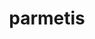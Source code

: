 ---
title: "parmetis"
layout: cache
categories: [package, develop]
meta: {"compilers": ["cce@18.0.0", "gcc@10.3.0", "gcc@11.1.0", "gcc@11.4.0", "gcc@7.3.1", "gcc@7.5.0", "gcc@9.4.0", "intel-oneapi-compilers@2024.1.0", "intel-oneapi-compilers@2025.1.0"], "num_specs": 115, "num_specs_by_stack": {"aws-pcluster-x86_64_v4": 8, "data-vis-sdk": 6, "e4s": 24, "e4s-cray-rhel": 8, "e4s-cray-sles": 4, "e4s-neoverse-v2": 12, "e4s-neoverse_v1": 12, "e4s-oneapi": 6, "e4s-power": 3, "e4s-rocm-external": 4, "radiuss": 6, "radiuss-aws": 8, "radiuss-aws-aarch64": 14, "root": 115}, "oss": ["amzn2", "rhel8", "sle_hpc15", "ubuntu18.04", "ubuntu20.04", "ubuntu22.04"], "platforms": ["linux"], "stacks": ["aws-pcluster-x86_64_v4", "data-vis-sdk", "e4s", "e4s-cray-rhel", "e4s-cray-sles", "e4s-neoverse-v2", "e4s-neoverse_v1", "e4s-oneapi", "e4s-power", "e4s-rocm-external", "radiuss", "radiuss-aws", "radiuss-aws-aarch64", "root"], "targets": ["aarch64", "neoverse_v1", "neoverse_v2", "ppc64le", "x86_64_v3", "x86_64_v4"], "versions": ["4.0.3"]}
spec_details: [{"compiler": "gcc@11.4.0", "hash": "2adznq22ekjcgaj4db2d4bqzbqiex7a5", "os": "ubuntu22.04", "platform": "linux", "size": "-", "stacks": ["e4s", "root"], "target": "x86_64_v3", "variants": ["build_system=cmake", "build_type=Release", "~gdb", "generator=make", "~int64", "~ipo", "patches:=4f89253,50ed208,704b84f", "+shared"], "versions": ["4.0.3"]}, {"compiler": "gcc@11.4.0", "hash": "2dxdfx3chme7tyg6h3gj3lun4zvbpha7", "os": "ubuntu22.04", "platform": "linux", "size": "-", "stacks": ["e4s-neoverse-v2", "root"], "target": "neoverse_v2", "variants": ["build_system=cmake", "build_type=Release", "~gdb", "generator=make", "~int64", "~ipo", "patches:=4f89253,50ed208,704b84f", "+shared"], "versions": ["4.0.3"]}, {"compiler": "gcc@11.4.0", "hash": "2jej4dzrxsnpgnehlfvoxinjy3oetx7e", "os": "ubuntu22.04", "platform": "linux", "size": "-", "stacks": ["e4s", "root"], "target": "x86_64_v3", "variants": ["build_system=cmake", "build_type=Release", "~gdb", "generator=make", "~int64", "~ipo", "patches:=4f89253,50ed208,704b84f", "+shared"], "versions": ["4.0.3"]}, {"compiler": "gcc@7.5.0", "hash": "2p6a4vtmp5l62xsulflgxvganrxnrw6y", "os": "ubuntu18.04", "platform": "linux", "size": "-", "stacks": ["radiuss", "root"], "target": "x86_64_v3", "variants": ["build_system=cmake", "build_type=Release", "~gdb", "generator=make", "~int64", "~ipo", "patches:=4f89253,50ed208,704b84f", "+shared"], "versions": ["4.0.3"]}, {"compiler": "gcc@11.4.0", "hash": "2w2l4g2e7ikiazzo4ntanhufyimexokv", "os": "ubuntu22.04", "platform": "linux", "size": "-", "stacks": ["e4s", "root"], "target": "x86_64_v3", "variants": ["build_system=cmake", "build_type=Release", "~gdb", "generator=make", "~int64", "~ipo", "patches:=4f89253,50ed208,704b84f", "+shared"], "versions": ["4.0.3"]}, {"compiler": "gcc@11.4.0", "hash": "2xbkjvjymzt263zdx7p5qqmtwj44acnh", "os": "ubuntu22.04", "platform": "linux", "size": "-", "stacks": ["e4s-neoverse-v2", "root"], "target": "neoverse_v2", "variants": ["build_system=cmake", "build_type=Release", "~gdb", "generator=make", "~int64", "~ipo", "patches:=4f89253,50ed208,704b84f", "+shared"], "versions": ["4.0.3"]}, {"compiler": "cce@18.0.0", "hash": "3efw7r5mn7wn2anbkn4rtfzfjfz2qizy", "os": "rhel8", "platform": "linux", "size": "-", "stacks": ["e4s-cray-rhel", "root"], "target": "x86_64_v3", "variants": ["build_system=cmake", "build_type=Release", "~gdb", "generator=make", "~int64", "~ipo", "patches:=4f89253,50ed208,704b84f", "+shared"], "versions": ["4.0.3"]}, {"compiler": "gcc@7.3.1", "hash": "3fxb7pxvmfbrou232hvgybtpz7oyeil3", "os": "amzn2", "platform": "linux", "size": "-", "stacks": ["radiuss-aws", "root"], "target": "x86_64_v3", "variants": ["build_system=cmake", "build_type=Release", "~gdb", "generator=make", "~int64", "~ipo", "patches:=4f89253,50ed208,704b84f", "+shared"], "versions": ["4.0.3"]}, {"compiler": "intel-oneapi-compilers@2025.1.0", "hash": "3j4ovceuzwzgp5wfcwtgi3foe7kqz6bb", "os": "ubuntu22.04", "platform": "linux", "size": "-", "stacks": ["e4s-oneapi", "root"], "target": "x86_64_v3", "variants": ["build_system=cmake", "build_type=Release", "~gdb", "generator=make", "~int64", "~ipo", "patches:=4f89253,50ed208,704b84f", "+shared"], "versions": ["4.0.3"]}, {"compiler": "gcc@7.5.0", "hash": "3ji4x75jgtyl7jmo6cfpuwkw7r45a33o", "os": "ubuntu18.04", "platform": "linux", "size": "-", "stacks": ["radiuss", "root"], "target": "x86_64_v3", "variants": ["build_system=cmake", "build_type=Release", "~gdb", "generator=make", "~int64", "~ipo", "patches:=4f89253,50ed208,704b84f", "+shared"], "versions": ["4.0.3"]}, {"compiler": "gcc@7.3.1", "hash": "3v6otv4xvcmpubotqavuohlrxkkb2lll", "os": "amzn2", "platform": "linux", "size": "-", "stacks": ["radiuss-aws", "root"], "target": "x86_64_v3", "variants": ["build_system=cmake", "build_type=Release", "~gdb", "generator=make", "~int64", "~ipo", "patches:=4f89253,50ed208,704b84f", "+shared"], "versions": ["4.0.3"]}, {"compiler": "intel-oneapi-compilers@2025.1.0", "hash": "45sjvmonhe2iwnbcrzcqxmy466d3f5ds", "os": "ubuntu22.04", "platform": "linux", "size": "-", "stacks": ["e4s-oneapi", "root"], "target": "x86_64_v3", "variants": ["build_system=cmake", "build_type=Release", "~gdb", "generator=make", "~int64", "~ipo", "patches:=4f89253,50ed208,704b84f", "+shared"], "versions": ["4.0.3"]}, {"compiler": "gcc@11.1.0", "hash": "4h4c5y2tauswrrgexqxc2ugnjndku427", "os": "ubuntu20.04", "platform": "linux", "size": "-", "stacks": ["data-vis-sdk", "root"], "target": "x86_64_v3", "variants": ["build_system=cmake", "build_type=Release", "~gdb", "generator=make", "~int64", "~ipo", "patches:=4f89253,50ed208,704b84f", "+shared"], "versions": ["4.0.3"]}, {"compiler": "gcc@9.4.0", "hash": "4ijadye7dnikz3lapulidvrfsl2w3p2c", "os": "ubuntu20.04", "platform": "linux", "size": "-", "stacks": ["e4s-power", "root"], "target": "ppc64le", "variants": ["build_system=cmake", "build_type=Release", "~gdb", "generator=make", "~int64", "~ipo", "patches:=4f89253,50ed208,704b84f", "+shared"], "versions": ["4.0.3"]}, {"compiler": "gcc@11.4.0", "hash": "4ts7p7axn55ls5vwxz6t56piezzjahqd", "os": "ubuntu22.04", "platform": "linux", "size": "-", "stacks": ["e4s", "root"], "target": "x86_64_v3", "variants": ["build_system=cmake", "build_type=Release", "~gdb", "generator=make", "~int64", "~ipo", "patches:=4f89253,50ed208,704b84f", "+shared"], "versions": ["4.0.3"]}, {"compiler": "gcc@7.3.1", "hash": "57hyt7hi5mvsscxiekpl7k4igvq4e3hg", "os": "amzn2", "platform": "linux", "size": "-", "stacks": ["radiuss-aws-aarch64", "root"], "target": "aarch64", "variants": ["build_system=cmake", "build_type=Release", "~gdb", "generator=make", "~int64", "~ipo", "patches:=4f89253,50ed208,704b84f", "+shared"], "versions": ["4.0.3"]}, {"compiler": "gcc@11.4.0", "hash": "5vvryriq6o7otyrb7bcs3febxn3zjvdg", "os": "ubuntu22.04", "platform": "linux", "size": "-", "stacks": ["e4s-neoverse_v1", "root"], "target": "neoverse_v1", "variants": ["build_system=cmake", "build_type=Release", "~gdb", "generator=make", "~int64", "~ipo", "patches:=4f89253,50ed208,704b84f", "+shared"], "versions": ["4.0.3"]}, {"compiler": "gcc@11.1.0", "hash": "5z4tosew2zknttmtfwwe4chihkvx2rdp", "os": "ubuntu20.04", "platform": "linux", "size": "-", "stacks": ["data-vis-sdk", "root"], "target": "x86_64_v3", "variants": ["build_system=cmake", "build_type=Release", "~gdb", "generator=make", "~int64", "~ipo", "patches:=4f89253,50ed208,704b84f", "+shared"], "versions": ["4.0.3"]}, {"compiler": "gcc@11.4.0", "hash": "6cbuloo63ltanohb2af6a45u4pcgh3q3", "os": "ubuntu22.04", "platform": "linux", "size": "-", "stacks": ["e4s", "root"], "target": "x86_64_v3", "variants": ["build_system=cmake", "build_type=Release", "~gdb", "generator=make", "~int64", "~ipo", "patches:=4f89253,50ed208,704b84f", "+shared"], "versions": ["4.0.3"]}, {"compiler": "gcc@7.3.1", "hash": "6d6vdf7p7rugv77igi2j4syb6o2yemrh", "os": "amzn2", "platform": "linux", "size": "-", "stacks": ["radiuss-aws", "root"], "target": "x86_64_v3", "variants": ["build_system=cmake", "build_type=Release", "~gdb", "generator=make", "~int64", "~ipo", "patches:=4f89253,50ed208,704b84f", "+shared"], "versions": ["4.0.3"]}, {"compiler": "gcc@11.4.0", "hash": "6ddh7odvq4jizthooj2lq7lsaolopio7", "os": "ubuntu22.04", "platform": "linux", "size": "-", "stacks": ["e4s", "root"], "target": "x86_64_v3", "variants": ["build_system=cmake", "build_type=Release", "~gdb", "generator=make", "~int64", "~ipo", "patches:=4f89253,50ed208,704b84f", "+shared"], "versions": ["4.0.3"]}, {"compiler": "gcc@11.4.0", "hash": "6jq7jqlsqmsajys6w2xle4erl44pajnb", "os": "ubuntu22.04", "platform": "linux", "size": "-", "stacks": ["e4s-neoverse_v1", "root"], "target": "neoverse_v1", "variants": ["build_system=cmake", "build_type=Release", "~gdb", "generator=make", "~int64", "~ipo", "patches:=4f89253,50ed208,704b84f", "+shared"], "versions": ["4.0.3"]}, {"compiler": "gcc@9.4.0", "hash": "6jv5alxxf67bkamyd2d5v57jumyqv54i", "os": "ubuntu20.04", "platform": "linux", "size": "-", "stacks": ["e4s-power", "root"], "target": "ppc64le", "variants": ["build_system=cmake", "build_type=Release", "~gdb", "generator=make", "~int64", "~ipo", "patches:=4f89253,50ed208,704b84f", "+shared"], "versions": ["4.0.3"]}, {"compiler": "gcc@10.3.0", "hash": "6mzv7fyq33amgyvtpsge3qkudihcgl4h", "os": "sle_hpc15", "platform": "linux", "size": "-", "stacks": ["e4s-cray-sles", "root"], "target": "x86_64_v4", "variants": ["build_system=cmake", "build_type=Release", "~gdb", "generator=make", "~int64", "~ipo", "patches:=4f89253,50ed208,704b84f", "+shared"], "versions": ["4.0.3"]}, {"compiler": "gcc@7.5.0", "hash": "6oavu44hxw3xpnep4uw2fn4e4tef4z5n", "os": "ubuntu18.04", "platform": "linux", "size": "-", "stacks": ["radiuss", "root"], "target": "x86_64_v3", "variants": ["build_system=cmake", "build_type=Release", "~gdb", "generator=make", "~int64", "~ipo", "patches:=4f89253,50ed208,704b84f", "+shared"], "versions": ["4.0.3"]}, {"compiler": "gcc@11.4.0", "hash": "6wvxbno26omhjrmnnz5klub5gmy3zvze", "os": "ubuntu22.04", "platform": "linux", "size": "-", "stacks": ["e4s", "root"], "target": "x86_64_v3", "variants": ["build_system=cmake", "build_type=Release", "~gdb", "generator=make", "~int64", "~ipo", "patches:=4f89253,50ed208,704b84f", "+shared"], "versions": ["4.0.3"]}, {"compiler": "gcc@7.3.1", "hash": "6xcre7mpqh6apsyvwjjrvy3imsoj6vn4", "os": "amzn2", "platform": "linux", "size": "-", "stacks": ["radiuss-aws-aarch64", "root"], "target": "aarch64", "variants": ["build_system=cmake", "build_type=Release", "~gdb", "generator=make", "~int64", "~ipo", "patches:=4f89253,50ed208,704b84f", "+shared"], "versions": ["4.0.3"]}, {"compiler": "gcc@11.4.0", "hash": "7cds2dmmqeh64mwlmwszzqz42hgqvpga", "os": "ubuntu22.04", "platform": "linux", "size": "-", "stacks": ["e4s-neoverse_v1", "root"], "target": "neoverse_v1", "variants": ["build_system=cmake", "build_type=Release", "~gdb", "generator=make", "~int64", "~ipo", "patches:=4f89253,50ed208,704b84f", "+shared"], "versions": ["4.0.3"]}, {"compiler": "gcc@11.4.0", "hash": "7d62netl4ezayxdnshux7r7tkieaq7py", "os": "ubuntu22.04", "platform": "linux", "size": "-", "stacks": ["e4s", "root"], "target": "x86_64_v3", "variants": ["build_system=cmake", "build_type=Release", "~gdb", "generator=make", "~int64", "~ipo", "patches:=4f89253,50ed208,704b84f", "+shared"], "versions": ["4.0.3"]}, {"compiler": "gcc@7.3.1", "hash": "7j2j2tmruh2olgfg2qqblmkvxshiaeky", "os": "amzn2", "platform": "linux", "size": "-", "stacks": ["radiuss-aws-aarch64", "root"], "target": "aarch64", "variants": ["build_system=cmake", "build_type=Release", "~gdb", "generator=make", "~int64", "~ipo", "patches:=4f89253,50ed208,704b84f", "+shared"], "versions": ["4.0.3"]}, {"compiler": "gcc@11.4.0", "hash": "7t2bs2dv4a2gyzju7kx2eod6le5zbrmn", "os": "ubuntu22.04", "platform": "linux", "size": "-", "stacks": ["e4s-neoverse_v1", "root"], "target": "neoverse_v1", "variants": ["build_system=cmake", "build_type=Release", "~gdb", "generator=make", "~int64", "~ipo", "patches:=4f89253,50ed208,704b84f", "+shared"], "versions": ["4.0.3"]}, {"compiler": "gcc@11.4.0", "hash": "7upnn4woomziq6srlk4pru4iazqmz6br", "os": "ubuntu22.04", "platform": "linux", "size": "-", "stacks": ["e4s", "root"], "target": "x86_64_v3", "variants": ["build_system=cmake", "build_type=Release", "~gdb", "generator=make", "~int64", "~ipo", "patches:=4f89253,50ed208,704b84f", "+shared"], "versions": ["4.0.3"]}, {"compiler": "gcc@11.4.0", "hash": "7w5j5lnjalkzddtumeigb5fuxubhq42c", "os": "ubuntu22.04", "platform": "linux", "size": "-", "stacks": ["e4s-neoverse_v1", "root"], "target": "neoverse_v1", "variants": ["build_system=cmake", "build_type=Release", "~gdb", "generator=make", "~int64", "~ipo", "patches:=4f89253,50ed208,704b84f", "+shared"], "versions": ["4.0.3"]}, {"compiler": "gcc@11.4.0", "hash": "7wldn6ku7qwddbecsohjcypb5ouslycr", "os": "ubuntu22.04", "platform": "linux", "size": "-", "stacks": ["e4s-neoverse-v2", "root"], "target": "neoverse_v2", "variants": ["build_system=cmake", "build_type=Release", "~gdb", "generator=make", "~int64", "~ipo", "patches:=4f89253,50ed208,704b84f", "+shared"], "versions": ["4.0.3"]}, {"compiler": "intel-oneapi-compilers@2024.1.0", "hash": "a5pifcqa3fqdxxu3luhumuy2nbk2c4j2", "os": "amzn2", "platform": "linux", "size": "-", "stacks": ["aws-pcluster-x86_64_v4", "root"], "target": "x86_64_v3", "variants": ["build_system=cmake", "build_type=Release", "~gdb", "generator=make", "~int64", "~ipo", "patches:=4f89253,50ed208,704b84f", "+shared"], "versions": ["4.0.3"]}, {"compiler": "intel-oneapi-compilers@2024.1.0", "hash": "atp3ewkidm2ppekhp65676zkitqgxjaq", "os": "amzn2", "platform": "linux", "size": "-", "stacks": ["aws-pcluster-x86_64_v4", "root"], "target": "x86_64_v4", "variants": ["build_system=cmake", "build_type=Release", "~gdb", "generator=make", "~int64", "~ipo", "patches:=4f89253,50ed208,704b84f", "+shared"], "versions": ["4.0.3"]}, {"compiler": "gcc@11.1.0", "hash": "b5o24khc4uswvtwipb2kdlpfrycf74zt", "os": "ubuntu20.04", "platform": "linux", "size": "-", "stacks": ["data-vis-sdk", "root"], "target": "x86_64_v3", "variants": ["build_system=cmake", "build_type=Release", "~gdb", "generator=make", "~int64", "~ipo", "patches:=4f89253,50ed208,704b84f", "+shared"], "versions": ["4.0.3"]}, {"compiler": "intel-oneapi-compilers@2025.1.0", "hash": "b7atzl2oylp5cu5tk5bxwpd2z2a7badq", "os": "ubuntu22.04", "platform": "linux", "size": "-", "stacks": ["e4s-oneapi", "root"], "target": "x86_64_v3", "variants": ["build_system=cmake", "build_type=Release", "~gdb", "generator=make", "~int64", "~ipo", "patches:=4f89253,50ed208,704b84f", "+shared"], "versions": ["4.0.3"]}, {"compiler": "gcc@11.4.0", "hash": "bcd42qaadwo6kc42i32m5ou7fccyuj6r", "os": "ubuntu22.04", "platform": "linux", "size": "-", "stacks": ["e4s", "root"], "target": "x86_64_v3", "variants": ["build_system=cmake", "build_type=Release", "~gdb", "generator=make", "~int64", "~ipo", "patches:=4f89253,50ed208,704b84f", "+shared"], "versions": ["4.0.3"]}, {"compiler": "gcc@11.4.0", "hash": "bvlyvauu7k2day63eqdja3mvboae2cco", "os": "ubuntu22.04", "platform": "linux", "size": "-", "stacks": ["e4s-neoverse-v2", "root"], "target": "neoverse_v2", "variants": ["build_system=cmake", "build_type=Release", "~gdb", "generator=make", "~int64", "~ipo", "patches:=4f89253,50ed208,704b84f", "+shared"], "versions": ["4.0.3"]}, {"compiler": "gcc@11.4.0", "hash": "cbo2cddtbraudfqlvsdsg22yvss7ll5w", "os": "ubuntu22.04", "platform": "linux", "size": "-", "stacks": ["e4s-neoverse_v1", "root"], "target": "neoverse_v1", "variants": ["build_system=cmake", "build_type=Release", "~gdb", "generator=make", "~int64", "~ipo", "patches:=4f89253,50ed208,704b84f", "+shared"], "versions": ["4.0.3"]}, {"compiler": "gcc@7.3.1", "hash": "cfffpuan34yjkaoiiwlpo3yvv3f3sjii", "os": "amzn2", "platform": "linux", "size": "-", "stacks": ["radiuss-aws", "root"], "target": "x86_64_v3", "variants": ["build_system=cmake", "build_type=Release", "~gdb", "generator=make", "~int64", "~ipo", "patches:=4f89253,50ed208,704b84f", "+shared"], "versions": ["4.0.3"]}, {"compiler": "gcc@11.4.0", "hash": "cppt4nt2yqbnctxjshxulujb67b2wgzq", "os": "ubuntu22.04", "platform": "linux", "size": "-", "stacks": ["e4s", "root"], "target": "x86_64_v3", "variants": ["build_system=cmake", "build_type=Release", "~gdb", "generator=make", "~int64", "~ipo", "patches:=4f89253,50ed208,704b84f", "+shared"], "versions": ["4.0.3"]}, {"compiler": "gcc@7.3.1", "hash": "cquaku7a3tfhlocdwyyemgsj2svb5sfl", "os": "amzn2", "platform": "linux", "size": "-", "stacks": ["radiuss-aws-aarch64", "root"], "target": "aarch64", "variants": ["build_system=cmake", "build_type=Release", "~gdb", "generator=make", "~int64", "~ipo", "patches:=4f89253,50ed208,704b84f", "+shared"], "versions": ["4.0.3"]}, {"compiler": "gcc@11.4.0", "hash": "dmx24mi33kznqwfqhaiihreppux2wgdi", "os": "ubuntu22.04", "platform": "linux", "size": "-", "stacks": ["e4s", "root"], "target": "x86_64_v3", "variants": ["build_system=cmake", "build_type=Release", "~gdb", "generator=make", "~int64", "~ipo", "patches:=4f89253,50ed208,704b84f", "+shared"], "versions": ["4.0.3"]}, {"compiler": "gcc@11.4.0", "hash": "dr4ygwyu2xdgi7ol66u4mec5wyrxmn72", "os": "ubuntu22.04", "platform": "linux", "size": "-", "stacks": ["e4s-neoverse-v2", "root"], "target": "neoverse_v2", "variants": ["build_system=cmake", "build_type=Release", "~gdb", "generator=make", "~int64", "~ipo", "patches:=4f89253,50ed208,704b84f", "+shared"], "versions": ["4.0.3"]}, {"compiler": "gcc@11.4.0", "hash": "dt2obwsw4w62lozytvaf5fb44cpdn75k", "os": "ubuntu22.04", "platform": "linux", "size": "-", "stacks": ["e4s-neoverse_v1", "root"], "target": "neoverse_v1", "variants": ["build_system=cmake", "build_type=Release", "~gdb", "generator=make", "~int64", "~ipo", "patches:=4f89253,50ed208,704b84f", "+shared"], "versions": ["4.0.3"]}, {"compiler": "gcc@11.4.0", "hash": "eabsxrnmypfhfpld52mioog6l3jn7ka2", "os": "ubuntu22.04", "platform": "linux", "size": "-", "stacks": ["e4s-neoverse_v1", "root"], "target": "neoverse_v1", "variants": ["build_system=cmake", "build_type=Release", "~gdb", "generator=make", "~int64", "~ipo", "patches:=4f89253,50ed208,704b84f", "+shared"], "versions": ["4.0.3"]}, {"compiler": "gcc@11.4.0", "hash": "euyjc35fvsor4e627dsyii2qzygpr2n7", "os": "ubuntu22.04", "platform": "linux", "size": "-", "stacks": ["e4s", "root"], "target": "x86_64_v3", "variants": ["build_system=cmake", "build_type=Release", "~gdb", "generator=make", "~int64", "~ipo", "patches:=4f89253,50ed208,704b84f", "+shared"], "versions": ["4.0.3"]}, {"compiler": "gcc@11.4.0", "hash": "eyigrge476gqkbzjtp7in36ojmje2tk4", "os": "ubuntu22.04", "platform": "linux", "size": "-", "stacks": ["e4s", "root"], "target": "x86_64_v3", "variants": ["build_system=cmake", "build_type=Release", "~gdb", "generator=make", "~int64", "~ipo", "patches:=4f89253,50ed208,704b84f", "+shared"], "versions": ["4.0.3"]}, {"compiler": "intel-oneapi-compilers@2024.1.0", "hash": "fe6omcywz2zc7hxdjdrjffnrnbycq642", "os": "amzn2", "platform": "linux", "size": "-", "stacks": ["aws-pcluster-x86_64_v4", "root"], "target": "x86_64_v3", "variants": ["build_system=cmake", "build_type=Release", "~gdb", "generator=make", "~int64", "~ipo", "patches:=4f89253,50ed208,704b84f", "+shared"], "versions": ["4.0.3"]}, {"compiler": "gcc@11.4.0", "hash": "gji4w65gwlbloixfs7yubss3ruvjeb6g", "os": "ubuntu22.04", "platform": "linux", "size": "-", "stacks": ["e4s-neoverse_v1", "root"], "target": "neoverse_v1", "variants": ["build_system=cmake", "build_type=Release", "~gdb", "generator=make", "~int64", "~ipo", "patches:=4f89253,50ed208,704b84f", "+shared"], "versions": ["4.0.3"]}, {"compiler": "gcc@11.4.0", "hash": "gn3l4recd5xwjryucunpliu3evin4qco", "os": "ubuntu22.04", "platform": "linux", "size": "-", "stacks": ["e4s-neoverse-v2", "root"], "target": "neoverse_v2", "variants": ["build_system=cmake", "build_type=Release", "~gdb", "generator=make", "~int64", "~ipo", "patches:=4f89253,50ed208,704b84f", "+shared"], "versions": ["4.0.3"]}, {"compiler": "cce@18.0.0", "hash": "god5qadxq2lfhli3iaboz7ifciohhjyp", "os": "rhel8", "platform": "linux", "size": "-", "stacks": ["e4s-cray-rhel", "root"], "target": "x86_64_v3", "variants": ["build_system=cmake", "build_type=Release", "~gdb", "generator=make", "~int64", "~ipo", "patches:=4f89253,50ed208,704b84f", "+shared"], "versions": ["4.0.3"]}, {"compiler": "gcc@11.4.0", "hash": "hkvm7plpurnmkq6hemlg4rqp6bwwtru3", "os": "ubuntu22.04", "platform": "linux", "size": "-", "stacks": ["e4s", "root"], "target": "x86_64_v3", "variants": ["build_system=cmake", "build_type=Release", "~gdb", "generator=make", "~int64", "~ipo", "patches:=4f89253,50ed208,704b84f", "+shared"], "versions": ["4.0.3"]}, {"compiler": "intel-oneapi-compilers@2024.1.0", "hash": "htz73cdvwjhmhuy5wiptxhzsmv437vsa", "os": "amzn2", "platform": "linux", "size": "-", "stacks": ["aws-pcluster-x86_64_v4", "root"], "target": "x86_64_v3", "variants": ["build_system=cmake", "build_type=Release", "~gdb", "generator=make", "~int64", "~ipo", "patches:=4f89253,50ed208,704b84f", "+shared"], "versions": ["4.0.3"]}, {"compiler": "gcc@7.3.1", "hash": "hyvvrzoib2y7aonewlgejcl2vspnfgzs", "os": "amzn2", "platform": "linux", "size": "-", "stacks": ["radiuss-aws-aarch64", "root"], "target": "aarch64", "variants": ["build_system=cmake", "build_type=Release", "~gdb", "generator=make", "~int64", "~ipo", "patches:=4f89253,50ed208,704b84f", "+shared"], "versions": ["4.0.3"]}, {"compiler": "gcc@7.5.0", "hash": "i4gey6ehivszcdbb3uddvrkucrkicha4", "os": "ubuntu18.04", "platform": "linux", "size": "-", "stacks": ["radiuss", "root"], "target": "x86_64_v3", "variants": ["build_system=cmake", "build_type=Release", "~gdb", "generator=make", "~int64", "~ipo", "patches:=4f89253,50ed208,704b84f", "+shared"], "versions": ["4.0.3"]}, {"compiler": "gcc@7.3.1", "hash": "j4kzwdcwgb35caoc45ey5266ez3b7adf", "os": "amzn2", "platform": "linux", "size": "-", "stacks": ["radiuss-aws-aarch64", "root"], "target": "aarch64", "variants": ["build_system=cmake", "build_type=Release", "~gdb", "generator=make", "~int64", "~ipo", "patches:=4f89253,50ed208,704b84f", "+shared"], "versions": ["4.0.3"]}, {"compiler": "gcc@11.4.0", "hash": "j6omaj3hli3ivz5tjas4vcucwduuncat", "os": "ubuntu22.04", "platform": "linux", "size": "-", "stacks": ["e4s-neoverse-v2", "root"], "target": "neoverse_v2", "variants": ["build_system=cmake", "build_type=Release", "~gdb", "generator=make", "~int64", "~ipo", "patches:=4f89253,50ed208,704b84f", "+shared"], "versions": ["4.0.3"]}, {"compiler": "gcc@7.3.1", "hash": "joeq6xm2shraxmhxsafkmjrihibdif2j", "os": "amzn2", "platform": "linux", "size": "-", "stacks": ["radiuss-aws-aarch64", "root"], "target": "aarch64", "variants": ["build_system=cmake", "build_type=Release", "~gdb", "generator=make", "~int64", "~ipo", "patches:=4f89253,50ed208,704b84f", "+shared"], "versions": ["4.0.3"]}, {"compiler": "gcc@7.3.1", "hash": "kdx6aat5r4auchtahpzsquqosxr6w7vs", "os": "amzn2", "platform": "linux", "size": "-", "stacks": ["radiuss-aws-aarch64", "root"], "target": "aarch64", "variants": ["build_system=cmake", "build_type=Release", "~gdb", "generator=make", "~int64", "~ipo", "patches:=4f89253,50ed208,704b84f", "+shared"], "versions": ["4.0.3"]}, {"compiler": "gcc@7.3.1", "hash": "kiu7obdeeuwz6kysbcsol75mciuzl3bh", "os": "amzn2", "platform": "linux", "size": "-", "stacks": ["radiuss-aws", "root"], "target": "x86_64_v3", "variants": ["build_system=cmake", "build_type=Release", "~gdb", "generator=make", "~int64", "~ipo", "patches:=4f89253,50ed208,704b84f", "+shared"], "versions": ["4.0.3"]}, {"compiler": "intel-oneapi-compilers@2024.1.0", "hash": "kzonjaogfksnafegmwbiyrkwqggxnlme", "os": "amzn2", "platform": "linux", "size": "-", "stacks": ["aws-pcluster-x86_64_v4", "root"], "target": "x86_64_v3", "variants": ["build_system=cmake", "build_type=Release", "~gdb", "generator=make", "~int64", "~ipo", "patches:=4f89253,50ed208,704b84f", "+shared"], "versions": ["4.0.3"]}, {"compiler": "gcc@10.3.0", "hash": "m46iwyemtly43s5gaqoqdusk3pm2xjjz", "os": "sle_hpc15", "platform": "linux", "size": "-", "stacks": ["e4s-cray-sles", "root"], "target": "x86_64_v4", "variants": ["build_system=cmake", "build_type=Release", "~gdb", "generator=make", "~int64", "~ipo", "patches:=4f89253,50ed208,704b84f", "+shared"], "versions": ["4.0.3"]}, {"compiler": "gcc@11.4.0", "hash": "mkfgegihcyrkkfyr4q6c2cd7h3seach4", "os": "ubuntu22.04", "platform": "linux", "size": "-", "stacks": ["e4s-rocm-external", "root"], "target": "x86_64_v3", "variants": ["build_system=cmake", "build_type=Release", "~gdb", "generator=make", "~int64", "~ipo", "patches:=4f89253,50ed208,704b84f", "+shared"], "versions": ["4.0.3"]}, {"compiler": "gcc@11.1.0", "hash": "msjt3sgfjufrbntucbj4gc5mrxauyxpi", "os": "ubuntu20.04", "platform": "linux", "size": "-", "stacks": ["data-vis-sdk", "root"], "target": "x86_64_v3", "variants": ["build_system=cmake", "build_type=Release", "~gdb", "generator=make", "~int64", "~ipo", "patches:=4f89253,50ed208,704b84f", "+shared"], "versions": ["4.0.3"]}, {"compiler": "gcc@7.3.1", "hash": "nhkodikzm4sicu4hl7oacpvigiv7dzyp", "os": "amzn2", "platform": "linux", "size": "-", "stacks": ["radiuss-aws-aarch64", "root"], "target": "aarch64", "variants": ["build_system=cmake", "build_type=Release", "~gdb", "generator=make", "~int64", "~ipo", "patches:=4f89253,50ed208,704b84f", "+shared"], "versions": ["4.0.3"]}, {"compiler": "gcc@11.4.0", "hash": "odtce7nvsvpveyfhbdgthv2qy5gown5l", "os": "ubuntu22.04", "platform": "linux", "size": "-", "stacks": ["e4s", "root"], "target": "x86_64_v3", "variants": ["build_system=cmake", "build_type=Release", "~gdb", "generator=make", "~int64", "~ipo", "patches:=4f89253,50ed208,704b84f", "+shared"], "versions": ["4.0.3"]}, {"compiler": "gcc@11.4.0", "hash": "ogjllp7275myyvuxqiqagde3m76yojgh", "os": "ubuntu22.04", "platform": "linux", "size": "-", "stacks": ["e4s", "root"], "target": "x86_64_v3", "variants": ["build_system=cmake", "build_type=Release", "~gdb", "generator=make", "~int64", "~ipo", "patches:=4f89253,50ed208,704b84f", "+shared"], "versions": ["4.0.3"]}, {"compiler": "gcc@7.3.1", "hash": "pc7nsmdtyggd75sj2yfn46azhu5kxzj5", "os": "amzn2", "platform": "linux", "size": "-", "stacks": ["radiuss-aws-aarch64", "root"], "target": "aarch64", "variants": ["build_system=cmake", "build_type=Release", "~gdb", "generator=make", "~int64", "~ipo", "patches:=4f89253,50ed208,704b84f", "+shared"], "versions": ["4.0.3"]}, {"compiler": "gcc@11.4.0", "hash": "pcyjljaxjbzwrouv2467xuzd4qbv2nwz", "os": "ubuntu22.04", "platform": "linux", "size": "-", "stacks": ["e4s", "root"], "target": "x86_64_v3", "variants": ["build_system=cmake", "build_type=Release", "~gdb", "generator=make", "~int64", "~ipo", "patches:=4f89253,50ed208,704b84f", "+shared"], "versions": ["4.0.3"]}, {"compiler": "gcc@11.4.0", "hash": "pfizvq5au3hrsybffn6zgaqifwejund6", "os": "ubuntu22.04", "platform": "linux", "size": "-", "stacks": ["e4s-neoverse-v2", "root"], "target": "neoverse_v2", "variants": ["build_system=cmake", "build_type=Release", "~gdb", "generator=make", "~int64", "~ipo", "patches:=4f89253,50ed208,704b84f", "+shared"], "versions": ["4.0.3"]}, {"compiler": "intel-oneapi-compilers@2024.1.0", "hash": "pisxs74dwhpu36mrt32i3r7pa4bhi36v", "os": "amzn2", "platform": "linux", "size": "-", "stacks": ["aws-pcluster-x86_64_v4", "root"], "target": "x86_64_v4", "variants": ["build_system=cmake", "build_type=Release", "~gdb", "generator=make", "~int64", "~ipo", "patches:=4f89253,50ed208,704b84f", "+shared"], "versions": ["4.0.3"]}, {"compiler": "cce@18.0.0", "hash": "podgfy3p7cblugiit3kpdo4ukkzcoxoh", "os": "rhel8", "platform": "linux", "size": "-", "stacks": ["e4s-cray-rhel", "root"], "target": "x86_64_v3", "variants": ["build_system=cmake", "build_type=Release", "~gdb", "generator=make", "~int64", "~ipo", "patches:=4f89253,50ed208,704b84f", "+shared"], "versions": ["4.0.3"]}, {"compiler": "gcc@7.3.1", "hash": "pqx2qdbbocgvl74usqjc4rqeme7oknb2", "os": "amzn2", "platform": "linux", "size": "-", "stacks": ["radiuss-aws-aarch64", "root"], "target": "aarch64", "variants": ["build_system=cmake", "build_type=Release", "~gdb", "generator=make", "~int64", "~ipo", "patches:=4f89253,50ed208,704b84f", "+shared"], "versions": ["4.0.3"]}, {"compiler": "gcc@10.3.0", "hash": "ps5r3ocpxuktmjkqzf4etcotk45aurxa", "os": "sle_hpc15", "platform": "linux", "size": "-", "stacks": ["e4s-cray-sles", "root"], "target": "x86_64_v4", "variants": ["build_system=cmake", "build_type=Release", "~gdb", "generator=make", "~int64", "~ipo", "patches:=4f89253,50ed208,704b84f", "+shared"], "versions": ["4.0.3"]}, {"compiler": "gcc@10.3.0", "hash": "q3qucgxtnwrxmvgzobr7osl3r5or7anu", "os": "sle_hpc15", "platform": "linux", "size": "-", "stacks": ["e4s-cray-sles", "root"], "target": "x86_64_v4", "variants": ["build_system=cmake", "build_type=Release", "~gdb", "generator=make", "~int64", "~ipo", "patches:=4f89253,50ed208,704b84f", "+shared"], "versions": ["4.0.3"]}, {"compiler": "gcc@11.1.0", "hash": "q4z4i6s7hkfotfzctskfcoyy4ix5cemt", "os": "ubuntu20.04", "platform": "linux", "size": "-", "stacks": ["data-vis-sdk", "root"], "target": "x86_64_v3", "variants": ["build_system=cmake", "build_type=Release", "~gdb", "generator=make", "~int64", "~ipo", "patches:=4f89253,50ed208,704b84f", "+shared"], "versions": ["4.0.3"]}, {"compiler": "gcc@11.4.0", "hash": "qjgxusapeefrw3aahhlfctwlhvxd4zel", "os": "ubuntu22.04", "platform": "linux", "size": "-", "stacks": ["e4s-rocm-external", "root"], "target": "x86_64_v3", "variants": ["build_system=cmake", "build_type=Release", "~gdb", "generator=make", "~int64", "~ipo", "patches:=4f89253,50ed208,704b84f", "+shared"], "versions": ["4.0.3"]}, {"compiler": "gcc@11.4.0", "hash": "qlsrq34pxi5kk3zuwpstwz3jc26pj4vq", "os": "ubuntu22.04", "platform": "linux", "size": "-", "stacks": ["e4s-rocm-external", "root"], "target": "x86_64_v3", "variants": ["build_system=cmake", "build_type=Release", "~gdb", "generator=make", "~int64", "~ipo", "patches:=4f89253,50ed208,704b84f", "+shared"], "versions": ["4.0.3"]}, {"compiler": "intel-oneapi-compilers@2025.1.0", "hash": "rmaymmuxq6pxviqgf4zayyagtffxrqtf", "os": "ubuntu22.04", "platform": "linux", "size": "-", "stacks": ["e4s-oneapi", "root"], "target": "x86_64_v3", "variants": ["build_system=cmake", "build_type=Release", "~gdb", "generator=make", "~int64", "~ipo", "patches:=4f89253,50ed208,704b84f", "+shared"], "versions": ["4.0.3"]}, {"compiler": "cce@18.0.0", "hash": "rpvpb4vt475dk7hry2otbee3tvgtry6d", "os": "rhel8", "platform": "linux", "size": "-", "stacks": ["e4s-cray-rhel", "root"], "target": "x86_64_v3", "variants": ["build_system=cmake", "build_type=Release", "~gdb", "generator=make", "~int64", "~ipo", "patches:=4f89253,50ed208,704b84f", "+shared"], "versions": ["4.0.3"]}, {"compiler": "gcc@7.3.1", "hash": "rrhhaclex6yqso5bdhb3lgo2boyf2mvk", "os": "amzn2", "platform": "linux", "size": "-", "stacks": ["radiuss-aws", "root"], "target": "x86_64_v3", "variants": ["build_system=cmake", "build_type=Release", "~gdb", "generator=make", "~int64", "~ipo", "patches:=4f89253,50ed208,704b84f", "+shared"], "versions": ["4.0.3"]}, {"compiler": "cce@18.0.0", "hash": "si2zblx7kdi2revklf2bfb7waabupco2", "os": "rhel8", "platform": "linux", "size": "-", "stacks": ["e4s-cray-rhel", "root"], "target": "x86_64_v3", "variants": ["build_system=cmake", "build_type=Release", "~gdb", "generator=make", "~int64", "~ipo", "patches:=4f89253,50ed208,704b84f", "+shared"], "versions": ["4.0.3"]}, {"compiler": "cce@18.0.0", "hash": "sjvmnhwesnj77jdkzdgqkofqkjqcej34", "os": "rhel8", "platform": "linux", "size": "-", "stacks": ["e4s-cray-rhel", "root"], "target": "x86_64_v3", "variants": ["build_system=cmake", "build_type=Release", "~gdb", "generator=make", "~int64", "~ipo", "patches:=4f89253,50ed208,704b84f", "+shared"], "versions": ["4.0.3"]}, {"compiler": "gcc@11.4.0", "hash": "smzca5cfpej7eh7xheryqexgb4k6h2da", "os": "ubuntu22.04", "platform": "linux", "size": "-", "stacks": ["e4s", "root"], "target": "x86_64_v3", "variants": ["build_system=cmake", "build_type=Release", "~gdb", "generator=make", "~int64", "~ipo", "patches:=4f89253,50ed208,704b84f", "+shared"], "versions": ["4.0.3"]}, {"compiler": "cce@18.0.0", "hash": "sr7umtp5hervkhxs3byr3o4orwexmtlz", "os": "rhel8", "platform": "linux", "size": "-", "stacks": ["e4s-cray-rhel", "root"], "target": "x86_64_v3", "variants": ["build_system=cmake", "build_type=Release", "~gdb", "generator=make", "~int64", "~ipo", "patches:=4f89253,50ed208,704b84f", "+shared"], "versions": ["4.0.3"]}, {"compiler": "gcc@11.1.0", "hash": "stvmdabfqjpnvhgmnmgaoudetb5fiucx", "os": "ubuntu20.04", "platform": "linux", "size": "-", "stacks": ["data-vis-sdk", "root"], "target": "x86_64_v3", "variants": ["build_system=cmake", "build_type=Release", "~gdb", "generator=make", "~int64", "~ipo", "patches:=4f89253,50ed208,704b84f", "+shared"], "versions": ["4.0.3"]}, {"compiler": "gcc@11.4.0", "hash": "trnwjqgdqwvw6gt3qj624ptbx3yidivv", "os": "ubuntu22.04", "platform": "linux", "size": "-", "stacks": ["e4s-neoverse_v1", "root"], "target": "neoverse_v1", "variants": ["build_system=cmake", "build_type=Release", "~gdb", "generator=make", "~int64", "~ipo", "patches:=4f89253,50ed208,704b84f", "+shared"], "versions": ["4.0.3"]}, {"compiler": "gcc@7.5.0", "hash": "tulnzuoflrbjwoqedgesngb6oeerhz6p", "os": "ubuntu18.04", "platform": "linux", "size": "-", "stacks": ["radiuss", "root"], "target": "x86_64_v3", "variants": ["build_system=cmake", "build_type=Release", "~gdb", "generator=make", "~int64", "~ipo", "patches:=4f89253,50ed208,704b84f", "+shared"], "versions": ["4.0.3"]}, {"compiler": "intel-oneapi-compilers@2024.1.0", "hash": "ty5eov74fzy4cr2iqe7kfta2k2tlgqnb", "os": "amzn2", "platform": "linux", "size": "-", "stacks": ["aws-pcluster-x86_64_v4", "root"], "target": "x86_64_v4", "variants": ["build_system=cmake", "build_type=Release", "~gdb", "generator=make", "~int64", "~ipo", "patches:=4f89253,50ed208,704b84f", "+shared"], "versions": ["4.0.3"]}, {"compiler": "gcc@7.3.1", "hash": "uca37x2npznsmx2ms3mesxolgwuwymni", "os": "amzn2", "platform": "linux", "size": "-", "stacks": ["radiuss-aws", "root"], "target": "x86_64_v3", "variants": ["build_system=cmake", "build_type=Release", "~gdb", "generator=make", "~int64", "~ipo", "patches:=4f89253,50ed208,704b84f", "+shared"], "versions": ["4.0.3"]}, {"compiler": "gcc@11.4.0", "hash": "urs3gw2wx4k2fbi6iayjparoc5oeikxt", "os": "ubuntu22.04", "platform": "linux", "size": "-", "stacks": ["e4s", "root"], "target": "x86_64_v3", "variants": ["build_system=cmake", "build_type=Release", "~gdb", "generator=make", "~int64", "~ipo", "patches:=4f89253,50ed208,704b84f", "+shared"], "versions": ["4.0.3"]}, {"compiler": "gcc@11.4.0", "hash": "varrq7wruw7emehfni363wj34foz2p7z", "os": "ubuntu22.04", "platform": "linux", "size": "-", "stacks": ["e4s-neoverse-v2", "root"], "target": "neoverse_v2", "variants": ["build_system=cmake", "build_type=Release", "~gdb", "generator=make", "~int64", "~ipo", "patches:=4f89253,50ed208,704b84f", "+shared"], "versions": ["4.0.3"]}, {"compiler": "gcc@11.4.0", "hash": "vbxwx6zdoeeh32tjmoovgufr34h4xamy", "os": "ubuntu22.04", "platform": "linux", "size": "-", "stacks": ["e4s-neoverse-v2", "root"], "target": "neoverse_v2", "variants": ["build_system=cmake", "build_type=Release", "~gdb", "generator=make", "~int64", "~ipo", "patches:=4f89253,50ed208,704b84f", "+shared"], "versions": ["4.0.3"]}, {"compiler": "gcc@7.5.0", "hash": "veffzs7b6kr7xdd2yrmbbjuk27ez2htk", "os": "ubuntu18.04", "platform": "linux", "size": "-", "stacks": ["radiuss", "root"], "target": "x86_64_v3", "variants": ["build_system=cmake", "build_type=Release", "~gdb", "generator=make", "~int64", "~ipo", "patches:=4f89253,50ed208,704b84f", "+shared"], "versions": ["4.0.3"]}, {"compiler": "gcc@7.3.1", "hash": "vg5n4vuoupzcmptgsemeq436ie3i7puc", "os": "amzn2", "platform": "linux", "size": "-", "stacks": ["radiuss-aws-aarch64", "root"], "target": "aarch64", "variants": ["build_system=cmake", "build_type=Release", "~gdb", "generator=make", "~int64", "~ipo", "patches:=4f89253,50ed208,704b84f", "+shared"], "versions": ["4.0.3"]}, {"compiler": "cce@18.0.0", "hash": "vgyfll5b4cjyexdynnl26jahltzfieic", "os": "rhel8", "platform": "linux", "size": "-", "stacks": ["e4s-cray-rhel", "root"], "target": "x86_64_v3", "variants": ["build_system=cmake", "build_type=Release", "~gdb", "generator=make", "~int64", "~ipo", "patches:=4f89253,50ed208,704b84f", "+shared"], "versions": ["4.0.3"]}, {"compiler": "gcc@11.4.0", "hash": "vtuahe3oagl7axoohaotgsdy2aegj3zv", "os": "ubuntu22.04", "platform": "linux", "size": "-", "stacks": ["e4s-rocm-external", "root"], "target": "x86_64_v3", "variants": ["build_system=cmake", "build_type=Release", "~gdb", "generator=make", "~int64", "~ipo", "patches:=4f89253,50ed208,704b84f", "+shared"], "versions": ["4.0.3"]}, {"compiler": "gcc@11.4.0", "hash": "vzydfxecstgg3ziayqeiif2oss375epw", "os": "ubuntu22.04", "platform": "linux", "size": "-", "stacks": ["e4s-neoverse-v2", "root"], "target": "neoverse_v2", "variants": ["build_system=cmake", "build_type=Release", "~gdb", "generator=make", "~int64", "~ipo", "patches:=4f89253,50ed208,704b84f", "+shared"], "versions": ["4.0.3"]}, {"compiler": "gcc@7.3.1", "hash": "w5t7nwlqfb2yxiqelp7kxuobuc72b6nq", "os": "amzn2", "platform": "linux", "size": "-", "stacks": ["radiuss-aws-aarch64", "root"], "target": "aarch64", "variants": ["build_system=cmake", "build_type=Release", "~gdb", "generator=make", "~int64", "~ipo", "patches:=4f89253,50ed208,704b84f", "+shared"], "versions": ["4.0.3"]}, {"compiler": "gcc@11.4.0", "hash": "wbi7zgmzxzazlf4b7ffpqfqn6spq5v44", "os": "ubuntu22.04", "platform": "linux", "size": "-", "stacks": ["e4s", "root"], "target": "x86_64_v3", "variants": ["build_system=cmake", "build_type=Release", "~gdb", "generator=make", "~int64", "~ipo", "patches:=4f89253,50ed208,704b84f", "+shared"], "versions": ["4.0.3"]}, {"compiler": "intel-oneapi-compilers@2025.1.0", "hash": "xmd467fbhiiww7cija2xpmsgs34eijzn", "os": "ubuntu22.04", "platform": "linux", "size": "-", "stacks": ["e4s-oneapi", "root"], "target": "x86_64_v3", "variants": ["build_system=cmake", "build_type=Release", "~gdb", "generator=make", "~int64", "~ipo", "patches:=4f89253,50ed208,704b84f", "+shared"], "versions": ["4.0.3"]}, {"compiler": "gcc@11.4.0", "hash": "xmmitbciwhdvyeyum4eh5oxrgq4qtetc", "os": "ubuntu22.04", "platform": "linux", "size": "-", "stacks": ["e4s", "root"], "target": "x86_64_v3", "variants": ["build_system=cmake", "build_type=Release", "~gdb", "generator=make", "~int64", "~ipo", "patches:=4f89253,50ed208,704b84f", "+shared"], "versions": ["4.0.3"]}, {"compiler": "gcc@9.4.0", "hash": "xtxs6ox4cy73b3wikg6djsrtmh7jlp5c", "os": "ubuntu20.04", "platform": "linux", "size": "-", "stacks": ["e4s-power", "root"], "target": "ppc64le", "variants": ["build_system=cmake", "build_type=Release", "~gdb", "generator=make", "~int64", "~ipo", "patches:=4f89253,50ed208,704b84f", "+shared"], "versions": ["4.0.3"]}, {"compiler": "gcc@11.4.0", "hash": "xvvtco42xyvgr35rn4bocyxtgwbq4xob", "os": "ubuntu22.04", "platform": "linux", "size": "-", "stacks": ["e4s", "root"], "target": "x86_64_v3", "variants": ["build_system=cmake", "build_type=Release", "~gdb", "generator=make", "~int64", "~ipo", "patches:=4f89253,50ed208,704b84f", "+shared"], "versions": ["4.0.3"]}, {"compiler": "intel-oneapi-compilers@2025.1.0", "hash": "y2cowd4pdfr5x7h6j7amsrh3xr3xycvb", "os": "ubuntu22.04", "platform": "linux", "size": "-", "stacks": ["e4s-oneapi", "root"], "target": "x86_64_v3", "variants": ["build_system=cmake", "build_type=Release", "~gdb", "generator=make", "~int64", "~ipo", "patches:=4f89253,50ed208,704b84f", "+shared"], "versions": ["4.0.3"]}, {"compiler": "gcc@7.3.1", "hash": "ycbluft7yoonc6cgszwhim5aky3d5ycg", "os": "amzn2", "platform": "linux", "size": "-", "stacks": ["radiuss-aws", "root"], "target": "x86_64_v3", "variants": ["build_system=cmake", "build_type=Release", "~gdb", "generator=make", "~int64", "~ipo", "patches:=4f89253,50ed208,704b84f", "+shared"], "versions": ["4.0.3"]}, {"compiler": "gcc@7.3.1", "hash": "yhrbewidaicun7y3xuftl5n7rky6auxu", "os": "amzn2", "platform": "linux", "size": "-", "stacks": ["radiuss-aws-aarch64", "root"], "target": "aarch64", "variants": ["build_system=cmake", "build_type=Release", "~gdb", "generator=make", "~int64", "~ipo", "patches:=4f89253,50ed208,704b84f", "+shared"], "versions": ["4.0.3"]}, {"compiler": "gcc@11.4.0", "hash": "yp7tv2xpwr5ayfgxp3zn6g4h2r4hmxk2", "os": "ubuntu22.04", "platform": "linux", "size": "-", "stacks": ["e4s-neoverse_v1", "root"], "target": "neoverse_v1", "variants": ["build_system=cmake", "build_type=Release", "~gdb", "generator=make", "~int64", "~ipo", "patches:=4f89253,50ed208,704b84f", "+shared"], "versions": ["4.0.3"]}, {"compiler": "gcc@11.4.0", "hash": "z4rxzaqisz2xemk4cernu47j2owmr43q", "os": "ubuntu22.04", "platform": "linux", "size": "-", "stacks": ["e4s", "root"], "target": "x86_64_v3", "variants": ["build_system=cmake", "build_type=Release", "~gdb", "generator=make", "~int64", "~ipo", "patches:=4f89253,50ed208,704b84f", "+shared"], "versions": ["4.0.3"]}, {"compiler": "gcc@11.4.0", "hash": "zodcerer434jkyju5ol5h4f5m5voriry", "os": "ubuntu22.04", "platform": "linux", "size": "-", "stacks": ["e4s-neoverse_v1", "root"], "target": "neoverse_v1", "variants": ["build_system=cmake", "build_type=Release", "~gdb", "generator=make", "~int64", "~ipo", "patches:=4f89253,50ed208,704b84f", "+shared"], "versions": ["4.0.3"]}, {"compiler": "gcc@11.4.0", "hash": "zuliahdrddifdrtnmohdfyz2o6zqehxq", "os": "ubuntu22.04", "platform": "linux", "size": "-", "stacks": ["e4s-neoverse-v2", "root"], "target": "neoverse_v2", "variants": ["build_system=cmake", "build_type=Release", "~gdb", "generator=make", "~int64", "~ipo", "patches:=4f89253,50ed208,704b84f", "+shared"], "versions": ["4.0.3"]}, {"compiler": "intel-oneapi-compilers@2024.1.0", "hash": "zxc6lf52ib5daczrjygoicd2ziaaha4h", "os": "amzn2", "platform": "linux", "size": "-", "stacks": ["aws-pcluster-x86_64_v4", "root"], "target": "x86_64_v4", "variants": ["build_system=cmake", "build_type=Release", "~gdb", "generator=make", "~int64", "~ipo", "patches:=4f89253,50ed208,704b84f", "+shared"], "versions": ["4.0.3"]}]
---